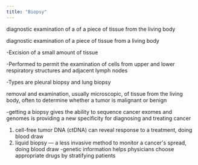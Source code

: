 ```yaml
---
title: "Biopsy"
---
```

diagnostic examination of a of a piece of tissue from the living body

diagnostic examination of a piece of tissue from a living body

-Excision of a small amount of tissue

-Performed to permit the examination of cells from upper and lower respiratory structures and adjacent lymph nodes

-Types are pleural biopsy and lung biopsy

removal and examination, usually microscopic, of tissue from the living body, often to determine whether a tumor is malignant or benign

-getting a biopsy gives the ability to sequence cancer exomes and genomes is providing a new specificity for diagnosing and treating cancer
1) cell-free tumor DNA (ctDNA) can reveal response to a treatment, doing blood draw
2) liquid biopsy &#8212; a less invasive method to monitor a cancer's spread, doing blood draw
-genetic information helps physicians choose appropriate drugs by stratifying patients

